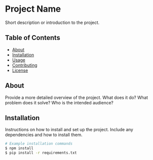 # Project Name

Short description or introduction to the project.

## Table of Contents

- [About](#about)
- [Installation](#installation)
- [Usage](#usage)
- [Contributing](#contributing)
- [License](#license)

## About

Provide a more detailed overview of the project. What does it do? What problem does it solve? Who is the intended audience?

## Installation

Instructions on how to install and set up the project. Include any dependencies and how to install them.

```bash
# Example installation commands
$ npm install
$ pip install -r requirements.txt
